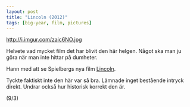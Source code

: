 ```yaml
---
layout: post
title: "Lincoln (2012)"
tags: [big-year, film, pictures]
---
```


http://i.imgur.com/zaic6NO.jpg

Helvete vad mycket film det har blivit den här helgen. Något ska man ju göra när
man inte hittar på dumheter. 

Hann med att se Spielbergs nya film [Lincoln](http://www.imdb.com/title/tt0443272/).

Tyckte faktiskt inte den här var så bra. Lämnade inget bestående intryck direkt.
Undrar också hur historisk korrekt den är.

(9/3)